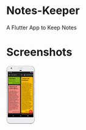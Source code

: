 # Notes-Keeper
A Flutter App to Keep Notes

# Screenshots
<img src='screenshots/device-2020-09-08-200159.png'>

